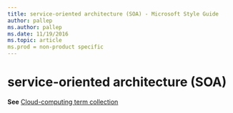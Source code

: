 ```yaml
---
title: service-oriented architecture (SOA) - Microsoft Style Guide
author: pallep
ms.author: pallep
ms.date: 11/19/2016
ms.topic: article
ms.prod = non-product specific
---
```


# service-oriented architecture (SOA)

**See** [Cloud-computing term collection](/style-guide/a-z-word-list-term-collections/term-collections/cloud-computing-terms)
